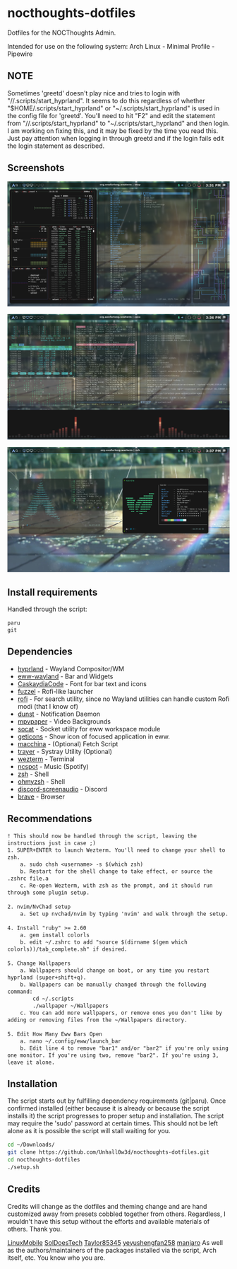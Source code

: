 # nocthoughts-dotfiles
Dotfiles for the NOCThoughts Admin.

Intended for use on the following system:
Arch Linux - Minimal Profile - Pipewire

## NOTE ##

Sometimes 'greetd' doesn't play nice and tries to login with "//.scripts/start_hyprland". It seems to do this regardless of whether "$HOME/.scripts/start_hyprland"
or "~/.scripts/start_hyprland" is used in the config file for 'greetd'. You'll need to hit "F2" and edit the statement from "//.scripts/start_hyprland" to "~/.scripts/start_hyprland" and then login. I am working on fixing this, and it may be fixed by the time you read this. Just pay attention when logging in through greetd and if the login fails edit the login statement as described.

## Screenshots

![alt text](https://raw.githubusercontent.com/Unhall0w3d/nocthoughts-dotfiles/main/screenshots/2023-06-17T15%3A31%3A22%2C850625312-04%3A00.png)

![alt text](https://raw.githubusercontent.com/Unhall0w3d/nocthoughts-dotfiles/main/screenshots/2023-06-17T15%3A36%3A26%2C906794696-04%3A00.png)

![alt text](https://raw.githubusercontent.com/Unhall0w3d/nocthoughts-dotfiles/main/screenshots/2023-06-17T15%3A37%3A55%2C391620600-04%3A00.png)

## Install requirements
Handled through the script:

```
paru
git
```

## Dependencies

- [hyprland](https://github.com/vaxerski/hyprland) - Wayland Compositor/WM
- [eww-wayland](https://github.com/elkowar/eww) - Bar and Widgets
- [CaskaydiaCode](https://github.com/ryanoasis/nerd-fonts/tree/master/patched-fonts/CascadiaCode) - Font for bar text and icons
- [fuzzel](https://codeberg.org/dnkl/fuzzel) - Rofi-like launcher
- [rofi](https://github.com/davatorium/rofi) - For search utility, since no Wayland utilities can handle custom Rofi modi (that I know of)
- [dunst](https://github.com/dunst-project/dunst) - Notification Daemon
- [mpvpaper](https://github.com/GhostNaN/mpvpaper) - Video Backgrounds
- [socat](http://www.dest-unreach.org/socat/) - Socket utility for eww workspace module
- [geticons](https://git.sr.ht/~zethra/geticons) - Show icon of focused application in eww.
- [macchina](https://github.com/Macchina-CLI/macchina) - (Optional) Fetch Script
- [trayer](https://github.com/sargon/trayer-srg) - Systray Utility (Optional)
- [wezterm](https://wezfurlong.org/wezterm/) - Terminal
- [ncspot](https://github.com/hrkfdn/ncspot) - Music (Spotify)
- [zsh](https://www.zsh.org/) - Shell
- [ohmyzsh](https://github.com/ohmyzsh/ohmyzsh) - Shell
- [discord-screenaudio](https://github.com/maltejur/discord-screenaudio)  - Discord
- [brave](https://brave.com/) - Browser

## Recommendations

```text
! This should now be handled through the script, leaving the instructions just in case ;)
1. SUPER+ENTER to launch Wezterm. You'll need to change your shell to zsh.
    a. sudo chsh <username> -s $(which zsh)
    b. Restart for the shell change to take effect, or source the .zshrc file.a
    c. Re-open Wezterm, with zsh as the prompt, and it should run through some plugin setup.

2. nvim/NvChad setup
    a. Set up nvchad/nvim by typing 'nvim' and walk through the setup.

4. Install "ruby" >= 2.60
    a. gem install colorls
    b. edit ~/.zshrc to add "source $(dirname $(gem which colorls))/tab_complete.sh" if desired.

5. Change Wallpapers
    a. Wallpapers should change on boot, or any time you restart hyprland (super+shift+q).
    b. Wallpapers can be manually changed through the following command:
        cd ~/.scripts
        ./wallpaper ~/Wallpapers
    c. You can add more wallpapers, or remove ones you don't like by adding or removing files from the ~/Wallpapers directory.

5. Edit How Many Eww Bars Open
    a. nano ~/.config/eww/launch_bar
    b. Edit line 4 to remove "bar1" and/or "bar2" if you're only using one monitor. If you're using two, remove "bar2". If you're using 3, leave it alone.
```

## Installation

The script starts out by fulfilling dependency requirements (git|paru).
Once confirmed installed (either because it is already or because the script installs it) the script progresses to proper setup and installation.
The script may require the 'sudo' password at certain times. This should not be left alone as it is possible the script will stall waiting for you.

```zsh
cd ~/Downloads/
git clone https://github.com/Unhall0w3d/nocthoughts-dotfiles.git
cd nocthoughts-dotfiles
./setup.sh
```

## Credits

Credits will change as the dotfiles and theming change and are hand customized away from presets cobbled together from others. Regardless, I wouldn't have this setup without the efforts and available materials of others. Thank you.

[LinuxMobile](https://github.com/linuxmobile)
[SolDoesTech](https://github.com/SolDoesTech)
[Taylor85345](https://github.com/taylor85345)
[yeyushengfan258](https://github.com/yeyushengfan258/Inverse-dark-kde)
[manjaro](https://github.com/manjaro/artwork-breath-gtk)
As well as the authors/maintainers of the packages installed via the script, Arch itself, etc. You know who you are.
